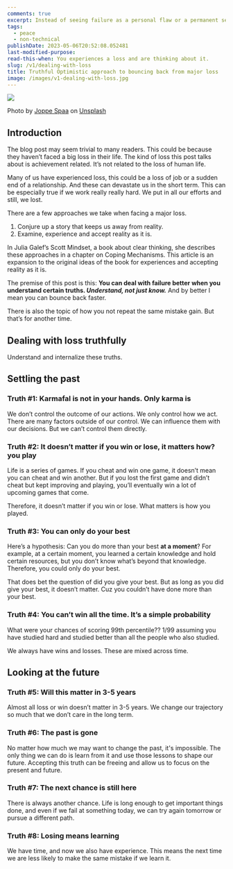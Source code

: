 ```yaml
---
comments: true
excerpt: Instead of seeing failure as a personal flaw or a permanent setback, see it as an opportunity for growth and improvement. Focus on learning from your mistakes and using them to become better in the future.
tags:
  - peace
  - non-technical
publishDate: 2023-05-06T20:52:08.052481
last-modified-purpose:
read-this-when: You experiences a loss and are thinking about it.
slug: /v1/dealing-with-loss
title: Truthful Optimistic approach to bouncing back from major loss
image: /images/v1-dealing-with-loss.jpg
---
```


![](/images/v1-dealing-with-loss.jpg)

Photo by <a href="https://unsplash.com/@spaablauw?utm_source=unsplash&utm_medium=referral&utm_content=creditCopyText">Joppe Spaa</a> on <a href="https://unsplash.com/s/photos/losing?utm_source=unsplash&utm_medium=referral&utm_content=creditCopyText">Unsplash</a>

## Introduction

The blog post may seem trivial to many readers. This could be because they haven’t faced a big loss in their life. The kind of loss this post talks about is achievement related. It’s not related to the loss of human life.

Many of us have experienced loss, this could be a loss of job or a sudden end of a relationship. And these can devastate us in the short term. This can be especially true if we work really really hard. We put in all our efforts and still, we lost.

There are a few approaches we take when facing a major loss.

1. Conjure up a story that keeps us away from reality.
2. Examine, experience and accept reality as it is.

In Julia Galef’s Scott Mindset, a book about clear thinking, she describes these approaches in a chapter on Coping Mechanisms. This article is an expansion to the original ideas of the book for experiences and accepting reality as it is.

The premise of this post is this: **You can deal with failure better when you understand certain truths. _Understand, not just know._** And by better I mean you can bounce back faster.

There is also the topic of how you not repeat the same mistake gain. But that’s for another time.

## Dealing with loss truthfully

Understand and internalize these truths.

## Settling the past

### Truth #1: Karmafal is not in your hands. Only karma is

We don’t control the outcome of our actions. We only control how we act. There are many factors outside of our control. We can influence them with our decisions. But we can’t control them directly.

### Truth #2: It doesn’t matter if you win or lose, it matters how? you play

Life is a series of games. If you cheat and win one game, it doesn’t mean you can cheat and win another. But if you lost the first game and didn’t cheat but kept improving and playing, you’ll eventually win a lot of upcoming games that come.

Therefore, it doesn’t matter if you win or lose. What matters is how you played.

### Truth #3: You can only do your best

Here’s a hypothesis: Can you do more than your best **at a moment**? For example, at a certain moment, you learned a certain knowledge and hold certain resources, but you don’t know what’s beyond that knowledge. Therefore, you could only do your best.

That does bet the question of did you give your best. But as long as you did give your best, it doesn’t matter. Cuz you couldn’t have done more than your best.

### Truth #4: You can’t win all the time. It’s a simple probability

What were your chances of scoring 99th percentile?? 1/99 assuming you have studied hard and studied better than all the people who also studied.

We always have wins and losses. These are mixed across time.

## Looking at the future

### Truth #5: Will this matter in 3-5 years

Almost all loss or win doesn’t matter in 3-5 years. We change our trajectory so much that we don’t care in the long term.

### Truth #6: The past is gone

No matter how much we may want to change the past, it's impossible. The only thing we can do is learn from it and use those lessons to shape our future. Accepting this truth can be freeing and allow us to focus on the present and future.

### Truth #7: The next chance is still here

There is always another chance. Life is long enough to get important things done, and even if we fail at something today, we can try again tomorrow or pursue a different path.

### Truth #8: Losing means learning

We have time, and now we also have experience. This means the next time we are less likely to make the same mistake if we learn it.
